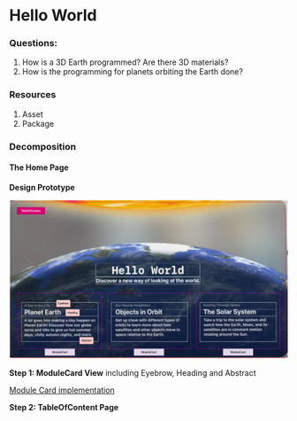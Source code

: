 # Hello World 


[](https://docs-assets.developer.apple.com/published/efa8e7a0a97cfab20bf0f4c307b9b121/Hello-World-overview.mp4)




### Questions:
1. How is a 3D Earth programmed? Are there 3D materials?
2. How is the programming for planets orbiting the Earth done?


### Resources

1. Asset
2. Package


### Decomposition

#### The Home Page

**Design Prototype**

![](./images/1.png)


**Step 1: ModuleCard View**
 including Eyebrow, Heading and Abstract

[Module Card implementation](./01_1_ModuleCard.md)


**Step 2: TableOfContent Page**





